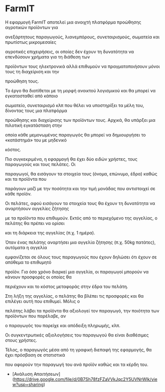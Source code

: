 # FarmIT
Η εφαρμογή FarmIT αποτελεί μια ανοιχτή πλατφόρμα προώθησης αγροτικών προϊόντων για 

ανεξάρτητους παραγωγούς, λιανεμπόρους, συνεταιρισμούς, σωματεία και πρωτίστως μικρομεσαίες 

αγροτικές επιχειρήσεις, οι οποίες δεν έχουν τη δυνατότητα να επενδύσουν χρήματα για τη διάθεση των 

προϊόντων τους ηλεκτρονικά αλλά επιθυμούν να πραγματοποιήσουν μόνοι τους τη διαχείριση και την 

προώθηση τους.

Το έργο θα διατίθεται με τη μορφή ανοικτού λογισμικού και θα μπορεί να εγκατασταθεί από κάποιο 

σωματείο, συνεταιρισμό κλπ που θέλει να υποστηρίξει τα μέλη του, δίνοντας τους μια πλατφόρμα 

προώθησης και διαχείρισης των προϊόντων τους. Αρχικά, θα υπάρξει μια πιλοτική εγκατάσταση στην 

οποία κάθε μεμονωμένος παραγωγός θα μπορεί να δημιουργήσει το «κατάστημά» του με μηδενικό 

κόστος.

Πιο συγκεκριμένα, η εφαρμογή θα έχει δύο ειδών χρήστες, τους παραγωγούς και τους πελάτες. Οι 

παραγωγοί, θα εισάγουν τα στοιχεία τους (όνομα, επώνυμο, έδρα) καθώς και τα προϊόντα που 

παράγουν μαζί με την ποσότητα και την τιμή μονάδας που αντιστοιχεί σε κάθε προϊόν.

Οι πελάτες, αφού εισάγουν τα στοιχεία τους θα έχουν τη δυνατότητα να αναρτήσουν αγγελίες ζήτησης 

με τα προϊόντα που επιθυμούν. Εκτός από το περιεχόμενο της αγγελίας, ο πελάτης θα πρέπει να ορίσει 

και τη διάρκεια της αγγελίας (π.χ. 1 ημέρα). 

Όταν ένας πελάτης αναρτήσει μια αγγελία ζήτησης (π.χ. 50kg πατάτες), αυτόματα η αγγελία 

εμφανίζεται σε όλους τους παραγωγούς που έχουν δηλώσει ότι έχουν σε απόθεμα το επιθυμητό 

προϊόν. Για όσο χρόνο διαρκεί μια αγγελία, οι παραγωγοί μπορούν να κάνουν προσφορές οι οποίες θα 

περιέχουν και το κόστος μεταφοράς στην έδρα του πελάτη.

Στη λήξη της αγγελίας, ο πελάτης θα βλέπει τις προσφορές και θα επιλέγει αυτή που επιθυμεί. Μόλις ο 

πελάτης λάβει τα προϊόντα θα αξιολογεί τον παραγωγό, την ποιότητα των προϊόντων που παρέλαβε, αν 

ο παραγωγός του παρείχε και απόδειξη πληρωμής, κλπ.

Οι συγκεντρωτικές αξιολογήσεις του παραγωγού θα είναι διαθέσιμες στους χρήστες. 

Τέλος, ο παραγωγός μέσα από τη γραφική διεπαφή της εφαρμογής, θα έχει πρόσβαση σε στατιστικά 

που αφορούν την παραγωγή του ανά προϊόν καθώς και τα κέρδη του.

* [Ανάλυση Απαιτήσεων] (https://drive.google.com/file/d/0B7Sh78fzFZaVVkJqc2Y5UVNrWlk/view?usp=sharing)
